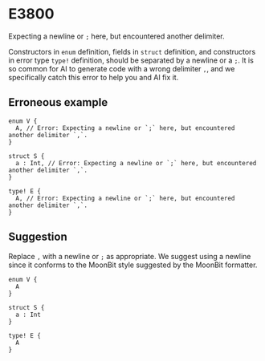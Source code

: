 # E3800

Expecting a newline or `;` here, but encountered another delimiter.

Constructors in `enum` definition, fields in `struct` definition, and
constructors in error type `type!` definition, should be separated by a newline
or a `;`. It is so common for AI to generate code with a wrong delimiter `,`,
and we specifically catch this error to help you and AI fix it.

## Erroneous example

```moonbit
enum V {
  A, // Error: Expecting a newline or `;` here, but encountered another delimiter `,`.
}

struct S {
  a : Int, // Error: Expecting a newline or `;` here, but encountered another delimiter `,`.
}

type! E {
  A, // Error: Expecting a newline or `;` here, but encountered another delimiter `,`.
}
```

## Suggestion

Replace `,` with a newline or `;` as appropriate. We suggest using a newline
since it conforms to the MoonBit style suggested by the MoonBit formatter.

```moonbit
enum V {
  A
}

struct S {
  a : Int
}

type! E {
  A
}
```
